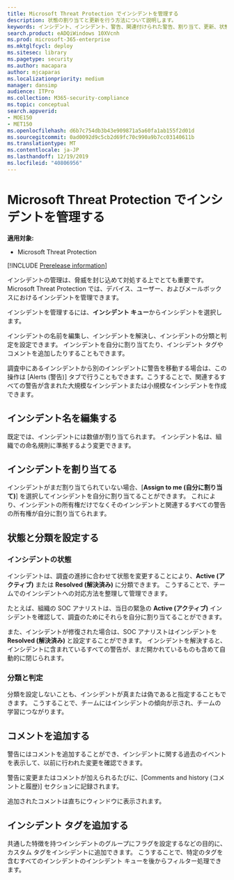 ```yaml
---
title: Microsoft Threat Protection でインシデントを管理する
description: 状態の割り当てと更新を行う方法について説明します。
keywords: インシデント、インシデント、警告、関連付けられた警告、割り当て、更新、状態、管理、分類、microsoft、365、m365
search.product: eADQiWindows 10XVcnh
ms.prod: microsoft-365-enterprise
ms.mktglfcycl: deploy
ms.sitesec: library
ms.pagetype: security
ms.author: macapara
author: mjcaparas
ms.localizationpriority: medium
manager: dansimp
audience: ITPro
ms.collection: M365-security-compliance
ms.topic: conceptual
search.appverid:
- MOE150
- MET150
ms.openlocfilehash: d6b7c754db3b43e909871a5a60fa1ab155f2d01d
ms.sourcegitcommit: 0ad0092d9c5cb2d69fc70c990a9b7cc03140611b
ms.translationtype: MT
ms.contentlocale: ja-JP
ms.lasthandoff: 12/19/2019
ms.locfileid: "40806956"
---
```

# <a name="manage-incidents-in-microsoft-threat-protection"></a>Microsoft Threat Protection でインシデントを管理する

**適用対象:**
- Microsoft Threat Protection

[!INCLUDE [Prerelease information](../includes/prerelease.md)]

インシデントの管理は、脅威を封じ込めて対処する上でとても重要です。 Microsoft Threat Protection では、デバイス、ユーザー、およびメールボックスにおけるインシデントを管理できます。 


インシデントを管理するには、**インシデント キュー**からインシデントを選択します。 

インシデントの名前を編集し、インシデントを解決し、インシデントの分類と判定を設定できます。 インシデントを自分に割り当てたり、インシデント タグやコメントを追加したりすることもできます。

調査中にあるインシデントから別のインシデントに警告を移動する場合は、この操作は [Alerts (警告)] タブで行うこともできます。こうすることで、関連するすべての警告が含まれた大規模なインシデントまたは小規模なインシデントを作成できます。

## <a name="edit-incident-name"></a>インシデント名を編集する
既定では、インシデントには数値が割り当てられます。 インシデント名は、組織での命名規則に準拠するよう変更できます。
 
## <a name="assign-incidents"></a>インシデントを割り当てる
インシデントがまだ割り当てられていない場合、[**Assign to me (自分に割り当て)**] を選択してインシデントを自分に割り当てることができます。 これにより、インシデントの所有権だけでなくそのインシデントと関連するすべての警告の所有権が自分に割り当てられます。

## <a name="set-status-and-classification"></a>状態と分類を設定する
### <a name="incident-status"></a>インシデントの状態
インシデントは、調査の進捗に合わせて状態を変更することにより、**Active (アクティブ)** または **Resolved (解決済み)** に分類できます。 こうすることで、チームでのインシデントへの対応方法を整理して管理できます。

たとえば、組織の SOC アナリストは、当日の緊急の **Active (アクティブ)** インシデントを確認して、調査のためにそれらを自分に割り当てることができます。

また、インシデントが修復された場合は、SOC アナリストはインシデントを **Resolved (解決済み)** と設定することができます。 インシデントを解決すると、インシデントに含まれているすべての警告が、まだ開かれているものも含めて自動的に閉じられます。 

### <a name="classification-and-determination"></a>分類と判定
分類を設定しないことも、インシデントが真または偽であると指定することもできます。 こうすることで、チームにはインシデントの傾向が示され、チームの学習につながります。 

## <a name="add-comments"></a>コメントを追加する
警告にはコメントを追加することができ、インシデントに関する過去のイベントを表示して、以前に行われた変更を確認できます。

警告に変更またはコメントが加えられるたびに、[Comments and history (コメントと履歴)] セクションに記録されます。

追加されたコメントは直ちにウィンドウに表示されます。

## <a name="add-incident-tags"></a>インシデント タグを追加する
共通した特徴を持つインシデントのグループにフラグを設定するなどの目的に、カスタム タグをインシデントに追加できます。 こうすることで、特定のタグを含むすべてのインシデントのインシデント キューを後からフィルター処理できます。

